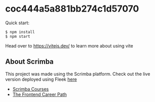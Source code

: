 # coc444a5a881bb274c1d57070

Quick start:

```
$ npm install
$ npm start
````

Head over to https://vitejs.dev/ to learn more about using vite
## About Scrimba

  This project was made using the Scrimba platform. Check out the live version deployed using Fleek [here](https://fleek.ipfs.io/ipfs/QmR96DKN8KK24aHPd6J7Y4T3yECzxrCa6i1wNtWsZBWEXs/) 

- [Scrimba Courses](https://scrimba.com/allcourses)
- [The Frontend Career Path](https://scrimba.com/learn/frontend)


